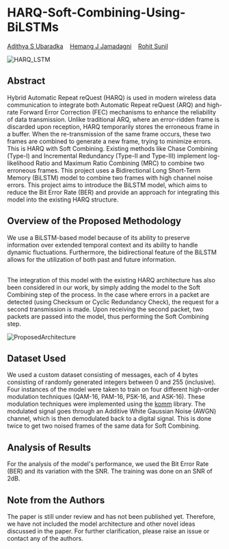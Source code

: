 # HARQ-Soft-Combining-Using-BiLSTMs

[Adithya S Ubaradka](https://github.com/AdiPadi2703)&nbsp;&nbsp;&nbsp;&nbsp;[Hemang J Jamadagni](https://github.com/Kazedaa)&nbsp;&nbsp;&nbsp;&nbsp;[Rohit Sunil](https://github.com/rohitsunil1102)<br>

![HARQ_LSTM](https://img.shields.io/badge/HARQ_BiLSTM-Pre_Publication-blue)


## Abstract

Hybrid Automatic Repeat reQuest (HARQ) is used in modern wireless data communication to integrate both Automatic Repeat reQuest (ARQ) and high-rate Forward Error
Correction (FEC) mechanisms to enhance the reliability of data transmission. Unlike traditional ARQ, where an error-ridden frame is discarded upon reception, HARQ temporarily
stores the erroneous frame in a buffer. When the re-transmission of the same frame occurs,
these two frames are combined to generate a new frame, trying to minimize errors. This is
HARQ with Soft Combining. Existing methods like Chase Combining (Type-I) and Incremental Redundancy (Type-II and Type-III) implement log-likelihood Ratio and Maximum
Ratio Combining (MRC) to combine two erroneous frames. This project uses a Bidirectional
Long Short-Term Memory (BiLSTM) model to combine two frames with high channel noise
errors. This project aims to introduce the BiLSTM model, which aims to reduce the Bit Error
Rate (BER) and provide an approach for integrating this model into the existing HARQ
structure.

## Overview of the Proposed Methodology

We use a BiLSTM-based model because of its ability to preserve information over extended temporal context and its ability to handle dynamic fluctuations.  Furthermore, the bidirectional feature of the BiLSTM allows for the utilization of both past and future information.<br><br>

The integration of this model with the existing HARQ architecture has also been considered in our work, by simply adding the model to the Soft Combining step of the process.  In the case where errors in a packet are detected (using Checksum or Cyclic Redundancy Check), the request for a second transmission is made.  Upon receiving the second packet, two packets are passed into the model, thus performing the Soft Combining step.

![ProposedArchitecture](https://github.com/AdiPadi2703/HARQ-Soft-Combining-Using-BiLSTMs/assets/120291477/4f3e122a-9aa5-4b8a-87d0-9f7bdb0f4821)


## Dataset Used

We used a custom dataset consisting of messages, each of 4 bytes consisting of randomly generated integers between 0 and 255 (inclusive).  Four instances of the model were taken to train on four different high-order modulation techniques (QAM-16, PAM-16, PSK-16, and ASK-16).  These modulation techniques were implemented using the <a href="https://github.com/rwnobrega/komm">komm</a> library.  The modulated signal goes through an Additive White Gaussian Noise (AWGN) channel, which is then demodulated back to a digital signal. This is done twice to get two noised frames of the same data for Soft Combining.

## Analysis of Results

For the analysis of the model's performance, we used the Bit Error Rate (BER) and its variation with the SNR.  The training was done on an SNR of 2dB.


## Note from the Authors
The paper is still under review and has not been published yet. Therefore, we have not included the model architecture and other novel ideas discussed in the paper. For further clarification, please raise an issue or contact any of the authors.
